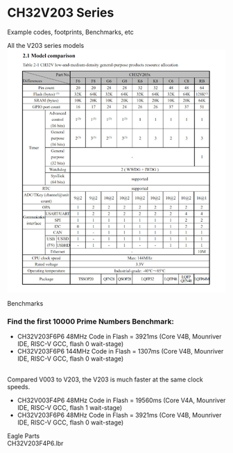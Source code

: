 # CH32V203 Series
Example codes, footprints, Benchmarks, etc

All the V203 series models<br/>
![ch32v203 image](https://github.com/JacobIkke/CH32V203/blob/main/ch32v203_models.jpg)

Benchmarks

### Find the first 10000 Prime Numbers Benchmark: 
- CH32V203F6P6 48MHz Code in Flash = 3921ms (Core V4B, Mounriver IDE, RISC-V GCC, flash 0 wait-stage)
- CH32V203F6P6 144MHz Code in Flash = 1307ms (Core V4B, Mounriver IDE, RISC-V GCC, flash 0 wait-stage)
<br/>
Compared V003 to V203, the V203 is much faster at the same clock speeds.<br/>

- CH32V003F4P6 48MHz Code in Flash = 19560ms (Core V4A, Mounriver IDE, RISC-V GCC, flash 1 wait-stage)
- CH32V203F6P6 48MHz Code in Flash = 3921ms (Core V4B, Mounriver IDE, RISC-V GCC, flash 0 wait-stage)


Eagle Parts <br/>
CH32V203F4P6.lbr

